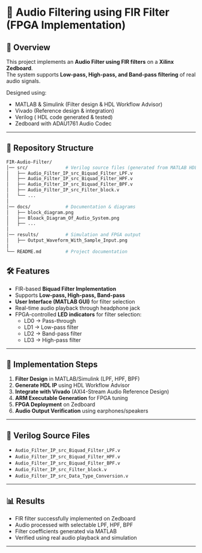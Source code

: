 # 🎵 Audio Filtering using FIR Filter (FPGA Implementation)

## 📌 Overview
This project implements an **Audio Filter using FIR filters** on a **Xilinx Zedboard**.  
The system supports **Low-pass, High-pass, and Band-pass filtering** of real audio signals.  

Designed using:
- MATLAB & Simulink (Filter design & HDL Workflow Advisor)
- Vivado (Reference design & integration)
- Verilog ( HDL code generated & tested)
- Zedboard with ADAU1761 Audio Codec

---
## 📂 Repository Structure
```bash
FIR-Audio-Filter/
│── src/              # Verilog source files (generated from MATLAB HDL Coder)
│   ├── Audio_Filter_IP_src_Biquad_Filter_LPF.v
│   ├── Audio_Filter_IP_src_Biquad_Filter_HPF.v
│   ├── Audio_Filter_IP_src_Biquad_Filter_BPF.v
│   ├── Audio_Filter_IP_src_Filter_block.v
│   └── ...
│
│── docs/             # Documentation & diagrams
│   ├── block_diagram.png
│   ├── Bloack_Diagram_Of_Audio_System.png
│   ├── ...
│
│── results/          # Simulation and FPGA output
│   ├── Output_Waveform_With_Sample_Input.png
│
└── README.md         # Project documentation
```

## 🛠️ Features
- FIR-based **Biquad Filter Implementation**
- Supports **Low-pass, High-pass, Band-pass**
- **User Interface (MATLAB GUI)** for filter selection
- Real-time audio playback through headphone jack
- FPGA-controlled **LED indicators** for filter selection:
  - LD0 → Pass-through  
  - LD1 → Low-pass filter  
  - LD2 → Band-pass filter  
  - LD3 → High-pass filter  

---

## 🔧 Implementation Steps
1. **Filter Design** in MATLAB/Simulink (LPF, HPF, BPF)  
2. **Generate HDL IP** using HDL Workflow Advisor  
3. **Integrate with Vivado** (AXI4-Stream Audio Reference Design)  
4. **ARM Executable Generation** for FPGA tuning  
5. **FPGA Deployment** on Zedboard  
6. **Audio Output Verification** using earphones/speakers  

---

## 📂 Verilog Source Files
- `Audio_Filter_IP_src_Biquad_Filter_LPF.v`
- `Audio_Filter_IP_src_Biquad_Filter_HPF.v`
- `Audio_Filter_IP_src_Biquad_Filter_BPF.v`
- `Audio_Filter_IP_src_Filter_block.v`
- `Audio_Filter_IP_src_Data_Type_Conversion.v`

---

## 📊 Results
- FIR filter successfully implemented on Zedboard  
- Audio processed with selectable LPF, HPF, BPF  
- Filter coefficients generated via MATLAB  
- Verified using real audio playback and simulation  

---
  

